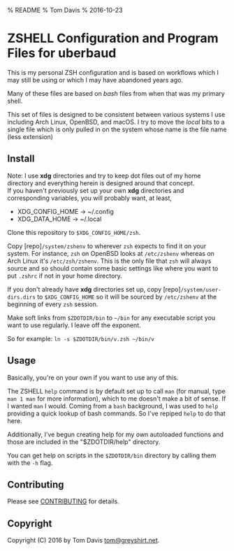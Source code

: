 % README
% Tom Davis
% 2016-10-23

ZSHELL Configuration and Program Files for uberbaud
====================================================

This is my personal ZSH configuration and is based on workflows which 
I may still be using or which I may have abandoned years ago.

Many of these files are based on *bash* files from when that was my 
primary shell.

This set of files is designed to be consistent between various systems 
I use including Arch Linux, OpenBSD, and macOS. I try to move the 
_local_ bits to a single file which is only pulled in on the system 
whose name is the file name (less extension)

Install
--------

Note: I use **xdg** directories and try to keep dot files out of my 
home directory and everything herein is designed around that concept.  
If you haven't previously set up your own **xdg** directories and 
corresponding variables, you will probably want, at least,
  * XDG_CONFIG_HOME -> ~/.config
  * XDG_DATA_HOME   -> ~/.local

Clone this repository to `$XDG_CONFIG_HOME/zsh`.

Copy [repo]`/system/zshenv` to wherever `zsh` expects to find it on 
your system. For instance, `zsh` on OpenBSD looks at `/etc/zshenv` 
whereas on Arch Linux it's `/etc/zsh/zshenv`. This is the only file 
that `zsh` will always source and so should contain some basic 
settings like where you want to put `.zshrc` if not in your home 
directory.

If you don't already have **xdg** directories set up, copy 
[repo]`/system/user-dirs.dirs` to `$XDG_CONFIG_HOME` so it will be 
sourced by `/etc/zshenv` at the beginning of every `zsh` session.

Make soft links from `$ZDOTDIR/bin` to `~/bin` for any executable 
script you want to use regularly. I leave off the exponent.

So for example:
  `ln -s $ZDOTDIR/bin/v.zsh ~/bin/v`


Usage
------

Basically, you're on your own if you want to use any of this.

The ZSHELL `help` command is by default set up to call `man` (for 
manual, type `man 1 man` for more information), which to me doesn't 
make a bit of sense.  If I wanted `man` I would. Coming from a `bash` 
background, I was used to `help` providing a quick lookup of bash 
commands. So I've repiped `help` to do that here.

Additionally, I've begun creating help for my own autoloaded functions 
and those are included in the "$ZDOTDIR/help" directory.

You can get help on scripts in the `$ZDOTDIR/bin` directory by calling 
them with the `-h` flag.

Contributing
-------------

Please see [CONTRIBUTING](CONTRIBUTING.md) for details.

Copyright
----------

Copyright (C) 2016 by Tom Davis <tom@greyshirt.net>.

